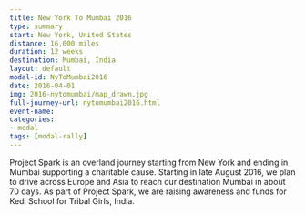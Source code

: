 ```yaml
---
title: New York To Mumbai 2016
type: summary
start: New York, United States
distance: 16,000 miles
duration: 12 weeks
destination: Mumbai, India
layout: default
modal-id: NyToMumbai2016
date: 2016-04-01
img: 2016-nytomumbai/map_drawn.jpg
full-journey-url: nytomumbai2016.html
event-name:
categories:
- modal
tags: [modal-rally]
---
```

Project Spark is an overland journey starting from New York and ending in Mumbai supporting a charitable cause. Starting in late August 2016, we plan to drive across Europe and Asia to reach our destination Mumbai in about 70 days. As part of Project Spark, we are raising awareness and funds for Kedi School for Tribal Girls, India.
